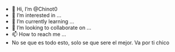 - 👋 Hi, I’m @Chinot0
- 👀 I’m interested in ...
- 🌱 I’m currently learning ...
- 💞️ I’m looking to collaborate on ...
- 📫 How to reach me ...
- No se que es todo esto, solo se que sere el mejor. Va por ti chico

<!---
Chinot0/Chinot0 is a ✨ special ✨ repository because its `README.md` (this file) appears on your GitHub profile.
You can click the Preview link to take a look at your changes.
--->
